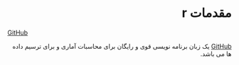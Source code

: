 # <div dir="rtl"> مقدمات r </div>

[GitHub](http://github.com)<div dir="rtl">
[GitHub](http://github.com) یک زبان برنامه نویسی قوی و رایگان برای محاسبات آماری و برای ترسیم داده ها می باشد. 
</div>
